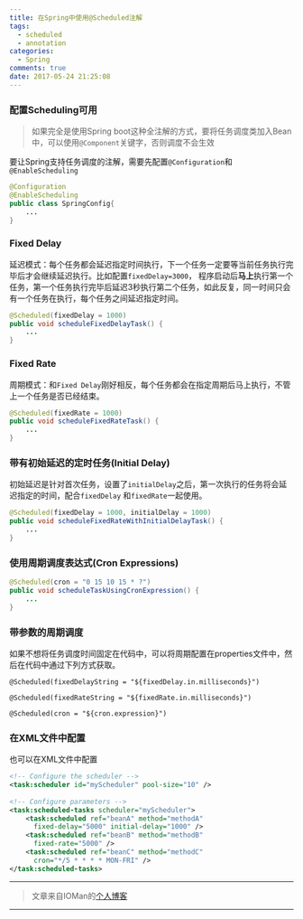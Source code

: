 ```yaml
---
title: 在Spring中使用@Scheduled注解
tags:
  - scheduled
  - annotation
categories:
  - Spring
comments: true
date: 2017-05-24 21:25:08
---
```



### 配置Scheduling可用

> 如果完全是使用Spring boot这种全注解的方式，要将任务调度类加入Bean中，可以使用`@Component`关键字，否则调度不会生效

要让Spring支持任务调度的注解，需要先配置`@Configuration`和`@EnableScheduling`

```java
@Configuration
@EnableScheduling
public class SpringConfig{
	...
}
```

### Fixed Delay

延迟模式：每个任务都会延迟指定时间执行，下一个任务一定要等当前任务执行完毕后才会继续延迟执行。比如配置`fixedDelay=3000`， 程序启动后**马上**执行第一个任务，第一个任务执行完毕后延迟3秒执行第二个任务，如此反复，同一时间只会有一个任务在执行，每个任务之间延迟指定时间。

```java
@Scheduled(fixedDelay = 1000)
public void scheduleFixedDelayTask() {
    ...
}
```

### Fixed Rate

周期模式：和`Fixed Delay`刚好相反，每个任务都会在指定周期后马上执行，不管上一个任务是否已经结束。

```java
@Scheduled(fixedRate = 1000)
public void scheduleFixedRateTask() {
    ...
}
```

### 带有初始延迟的定时任务(Initial Delay)

初始延迟是针对首次任务，设置了`initialDelay`之后，第一次执行的任务将会延迟指定的时间，配合`fixedDelay`
和`fixedRate`一起使用。

```java
@Scheduled(fixedDelay = 1000, initialDelay = 1000)
public void scheduleFixedRateWithInitialDelayTask() {
    ...
}
```

### 使用周期调度表达式(Cron Expressions)

```java
@Scheduled(cron = "0 15 10 15 * ?")
public void scheduleTaskUsingCronExpression() {
	...  
}
```

### 带参数的周期调度

如果不想将任务调度时间固定在代码中，可以将周期配置在properties文件中，然后在代码中通过下列方式获取。

`@Scheduled(fixedDelayString = "${fixedDelay.in.milliseconds}")`

`@Scheduled(fixedRateString = "${fixedRate.in.milliseconds}")`

`@Scheduled(cron = "${cron.expression}")`

### 在XML文件中配置

也可以在XML文件中配置

```xml
<!-- Configure the scheduler -->
<task:scheduler id="myScheduler" pool-size="10" />
 
<!-- Configure parameters -->
<task:scheduled-tasks scheduler="myScheduler">
    <task:scheduled ref="beanA" method="methodA"
      fixed-delay="5000" initial-delay="1000" />
    <task:scheduled ref="beanB" method="methodB"
      fixed-rate="5000" />
    <task:scheduled ref="beanC" method="methodC"
      cron="*/5 * * * * MON-FRI" />
</task:scheduled-tasks>
```

--- 

> 文章来自IOMan的[个人博客](http://ioman.cc)

---